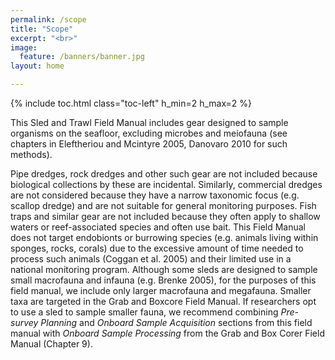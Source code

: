 ```yaml
---
permalink: /scope
title: "Scope"
excerpt: "<br>"
image:
  feature: /banners/banner.jpg
layout: home

---
```

{% include toc.html class="toc-left" h_min=2 h_max=2 %}

This Sled and Trawl Field Manual includes gear designed to sample organisms on the seafloor, excluding microbes and meiofauna (see chapters in Eleftheriou and Mcintyre 2005, Danovaro 2010 for such methods). 

Pipe dredges, rock dredges and other such gear are not included because biological collections by these are incidental. Similarly, commercial dredges are not considered because they have a narrow taxonomic focus (e.g. scallop dredge) and are not suitable for general monitoring purposes. Fish traps and similar gear are not included because they often apply to shallow waters or reef-associated species and often use bait. This Field Manual does not target endobionts or burrowing species (e.g. animals living within sponges, rocks, corals) due to the excessive amount of time needed to process such animals (Coggan et al. 2005) and their limited use in a national monitoring program. Although some sleds are designed to sample small macrofauna and infauna (e.g. Brenke 2005), for the purposes of this field manual, we include only larger macrofauna and megafauna. Smaller taxa are targeted in the Grab and Boxcore Field Manual. If researchers opt to use a sled to sample smaller fauna, we recommend combining _Pre-survey Planning_ and _Onboard Sample Acquisition_ sections from this field manual with _Onboard Sample Processing_ from the Grab and Box Corer Field Manual (Chapter 9). 
